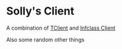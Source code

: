 # Solly's Client

A combination of [TClient](https://github.com/sjrc6/TaterClient-ddnet/) and [Infclass Client](https://github.com/infclass/infclass-client)

Also some random other things
